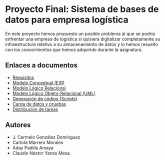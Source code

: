 # Proyecto Final: Sistema de bases de datos para empresa logística

En este proyecto hemos propuesto un posible problema al que se podría enfrentar una empresa de logística si quisiera digitalizar completamente su infraestructura relativo a su almacenamiento de datos y lo hemos resuelto con los conocimientos que hemos adquirido durante la asignatura. 

## Enlaces a documentos

- [Requisitos](./Requisitos.pdf)
- [Modelo Conceptual (E/R)](./ER/)
- [Modelo Lógico Relacional](./Relacional)
- [Modelo Lógico Objeto-Relacional (UML)](./UML)
- [Generación de código (Scripts)](./Scripts/)
- [Carga de datos y pruebas](./CargaDatos)
- [Distribución de tareas](./DistribucionTareas.pdf)

## Autores
- J. Carmelo González Domínguez
- Carlota Marrero Morales
- Aday Padilla Amaya
- Claudio Néstor Yanes Mesa.
